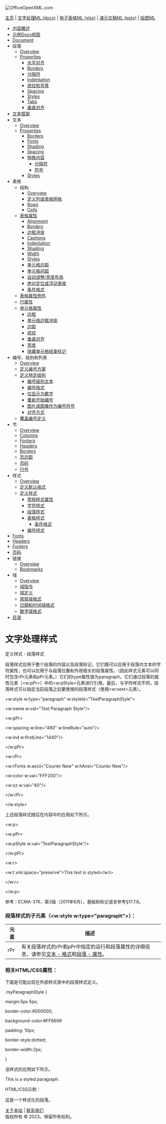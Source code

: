 ![OfficeOpenXML.com](images/banner1.png)

[主页](index.md) | [文字处理ML (docx)](anatomyofOOXML.md) | [电子表格ML (xlsx)](anatomyofOOXML-xlsx.md) | [演示文稿ML (pptx)](anatomyofOOXML-pptx.md) | [绘图ML](drwOverview.md)

- [内容概述](WPcontentOverview.md)
- [示例Docx视图](WPsampleDoc.md)
- [Document](WPdocument.md)
- 段落
  - [Overview](WPparagraph.md)
  - [Properties](WPparagraphProperties.md)
    - [水平对齐](WPalignment.md)
    - [Borders](WPborders.md)
    - [分隔符](WPtextSpecialContent-break.md)
    - [Indentation](WPindentation.md)
    - [底纹和背景](WPshading.md)
    - [Spacing](WPspacing.md)
    - [Styles](WPstyleParStyles.md)
    - [Tabs](WPtab.md)
    - [垂直对齐](WPborders.md)
- [文本框架](WPparagraph-textFrames.md)
- 文本
  - [Overview](WPtext.md)
  - [Properties](WPtextFormatting.md)
    - [Borders](WPtextBorders.md)
    - [Fonts](WPtextFonts.md)
    - [Shading](WPtextShading.md)
    - [Spacing](WPtextSpacing.md)
    - [特殊内容](WPtextSpecialContent.md)
      - [分隔符](WPtextSpecialContent-break.md)
      - [符号](WPtextSpecialContent-symbol.md)
    - [Styles](WPstyleCharStyles.md)
- 表格
  - 结构
    - [Overview](WPtable.md)
    - [定义列或表格网格](WPtableGrid.md)
    - [Rows](WPtableRow.md)
    - [Cells](WPtableCell.md)
  - [表格属性](WPtableProperties.md)
    - [Alignment](WPtableAlignment.md)
    - [Borders](WPtableBorders.md)
    - [边框冲突](WPtableCellBorderConflicts.md)
    - [Captions](WPtableCaption.md)
    - [Indentation](WPtableIndent.md)
    - [Shading](WPtableShading.md)
    - [Width](WPtableWidth.md)
    - [Styles](WPstyleTableStyles.md)
    - [单元格边距](WPtableCellMargins.md)
    - [单元格间距](WPtableCellSpacing.md)
    - [自动调整/宽度布局](WPtableLayout.md)
    - [绝对定位或浮动表格](WPfloatingTables.md)
    - [条件格式](WPtblLook.md)
  - [表格属性例外](WPtablePropertyExceptions.md)
  - [行属性](WPtableRowProperties.md)
  - [单元格属性](WPtableCellProperties.md)
    - [边框](WPtableCellProperties-Borders.md)
    - [单元格边框冲突](WPtableCellBorderConflicts.md)
    - [边距](WPtableCellProperties-Margins.md)
    - [底纹](WPtableCellProperties-Shading.md)
    - [垂直对齐](WPtableCellProperties-verticalAlignment.md)
    - [宽度](WPtableCellProperties-Width.md)
    - [隐藏单元格结束标记](WPhideMark.md)
- 编号、级别和列表
  - [Overview](WPnumbering.md)
  - [定义编号方案](WPnumberingAbstractNum.md)
  - [定义特定级别](WPnumberingLvl.md)
    - [编号级别文本](WPnumberingLevelText.md)
    - [编号格式](WPnumbering-numFmt.md)
    - [仅显示为数字](WPnumbering-isLgl.md)
    - [重新开始编号](WPnumbering-restart.md)
    - [图片或图像作为编号符号](WPnumbering-imagesAsSymbol.md)
    - [对齐方式](WPnumbering-lvlJc.md)
  - [覆盖编号定义](WPnumberingOverride.md)
- 节
  - [Overview](WPsection.md)
  - [Columns](WPsectionCols.md)
  - [Footers](WPsectionFooterReference.md)
  - [Headers](WPsectionHeaderReference.md)
  - [Borders](WPsectionBorders.md)
  - [页边距](WPsectionPgMar.md)
  - [页码](WPSectionPgNumType.md)
  - [行号](WPsectionLineNumbering.md)
- 样式
  - [Overview](WPstyles.md)
  - [定义默认格式](WPstyleDefaults.md)
  - [定义样式](WPstyle.md)
    - [常规样式属性](WPstyleGenProps.md)
    - [字符样式](WPstyleCharStyles.md)
    - [段落样式](WPstyleParStyles.md)
    - [表格样式](WPstyleTableStyles.md)
      - [条件格式](WPstyleTableStylesCond.md)
    - [编号样式](WPstyleNumStyles.md)
- [Fonts](WPfonts.md)
- [Headers](WPheaders.md)
- [Footers](WPfooters.md)
- [页码](WPSectionPgNumType.md)
- 链接
  - [Overview](WPhyperlink.md)
  - [Bookmarks](WPbookmark.md)
- 域
  - [Overview](WPfields.md)
  - [域指令](WPfieldInstructions.md)
  - [域定义](WPfieldDefinitions.md)
  - [常规域格式](WPgeneralFieldSwitches.md)
  - [日期和时间域格式](WPdateTimeFieldSwitches.md)
  - [数字域格式](WPnumericFieldSwitches.md)
- [目录](WPtableOfContents.md)

# 文字处理样式

定义样式 - 段落样式

段落样式应用于整个段落的内容以及段落标记。它们既可以应用于段落内文本的字符属性，也可以应用于与段落位置和外观相关的段落属性。（因此样式元素可以同时包含rPr元素和pPr元素。）它们的type属性值为paragraph。它们通过段落的属性元素（<w:pPr>）中的<w:pStyle>元素进行引用。最后，与字符样式不同，段落样式可以指定当前段落之后要使用的段落样式（使用<w:next>元素）。

<w:style w:type="paragraph" w:styleId="TestParagraphStyle">

<w:name w:val="Test Paragraph Style"/>

<w:pPr>

<w:spacing w:line="480" w:lineRule="auto"/>

<w:ind w:firstLine="1440"/>

</w:pPr>

<w:rPr>

<w:rFonts w:ascii="Courier New" w:hAnsi="Courier New"/>

<w:color w:val="FFF200"/>

<w:sz w:val="40"/>

</w:rPr>

</w:style>

上述段落样式随后在内容中的应用如下所示。

<w:p>

<w:pPr>

<w:pStyle w:val="TestParagraphStyle"/>

</w:pPr>

<w:r>

<w:t xml:space="preserve">This text is styled</w:t>

</w:r>

</w:p>

参考：ECMA-376，第3版（2011年6月），基础和标记语言参考§17.7.8。

### 段落样式的子元素（<w:style w:type="paragraph">）：

| 元素 | 描述                                                                                                                                        |
| ---- | ------------------------------------------------------------------------------------------------------------------------------------------- |
| rPr  | 有关段落样式的rPr和pPr中指定的运行和段落属性的详细信息，请参见[文本 - 格式](WPtextFormatting.md)和[段落 - 属性](WPparagraphProperties.md)。 |

### 相关HTML/CSS属性：

下面是可能出现在外部样式表中的段落样式定义。

.myParagraphStyle {

margin:5px 5px;

border-color:#000000;

background-color:#FF6699

padding: 10px;

border-style:dotted;

border-width:2px;

}

该样式的应用如下所示。

<div class="myparagraphStyle">This is a styled paragraph.</div>

HTML/CSS示例：

这是一个样式化的段落。

[关于本站](aboutThisSite.md) | [联系我们](contactUs.md)  
版权所有 © 2023。保留所有权利。
